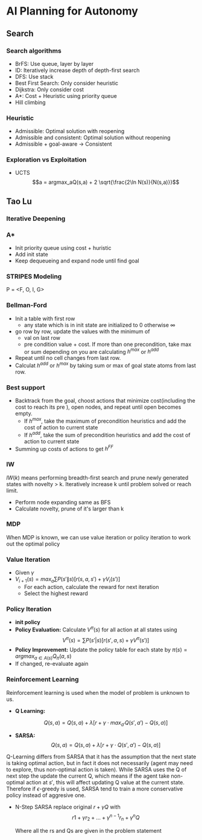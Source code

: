 # AI Planning for Autonomy

## Search

### Search algorithms
- BrFS: Use queue, layer by layer
- ID: Iteratively increase depth of depth-first search
- DFS: Use stack
- Best First Search: Only consider heuristic
- Dijkstra: Only consider cost
- A*: Cost + Heuristic using priority queue
- Hill climbing

### Heuristic
- Admissible: Optimal solution with reopening
- Admissible and consistent: Optimal solution without reopening
- Admissible + goal-aware -> Consistent

### Exploration vs Exploitation
- UCTS 
  $$a = argmax_aQ(s,a) + 2 \sqrt{\frac{2\ln N(s)}{N(s,a)}}$$


## Tao Lu

### Iterative Deepening

### A*

- Init priority queue using cost + huristic
- Add init state
- Keep dequeueing and expand node until find goal


### STRIPES Modeling

P = <F, O, I, G>


### Bellman-Ford
- Init a table with first row
    - any state which is in init state are initialized to 0 otherwise  $\infty$
- go row by row, update the values with the minimum of 
    - val on last row
    - pre condition value + cost. If more than one precondition, take max or sum depending on you are calculating $h^{max}$ or $h^{add}$
- Repeat until no cell changes from last row.
- Calculat $h^{add}$ or $h^{max}$ by taking sum  or max of goal state atoms from last row.



### Best support

- Backtrack from the goal, choost actions that minimize cost(including the cost to reach its pre ), open nodes, and repeat until open becomes empty. 
  - If $h^{max}$, take the maximum of precondition heuristics and add the cost of action to current state
  - If $h^{add}$, take the sum of precondition heuristics and add the cost of action to current state 
- Summing up costs of actions to get $h^{FF}$




### IW

$IW(k)$ means performing breadth-first search and prune newly generated states with novelty > k. Iteratively increase k until problem solved or reach limit.

- Perform node expanding same as BFS
- Calculate novelty, prune of it's larger than k


### MDP
When MDP is known, we can use value iteration or policy iteration to work out the optimal policy

### Value Iteration
- Given $\gamma$
- $V_{i+1}(s) = max_{a}\sum P(s'\|s)[r(s,a,s') + \gamma V_i(s')]$
    - For each action, calculate the reward for next iteration
    - Select the highest reward


### Policy Iteration
- **init policy**
- **Policy Evaluation:** Calculate $V^\pi (s)$ for all action at all states using 
  $$V^\pi(s) = \sum P(s'|s)[r(s',a,s) + \gamma V^\pi(s')]$$
- **Policy Improvement:** Update the policy table for each state by $\pi(s) = argmax_{a\in A(s)}Q_\pi (a,s)$
- If changed, re-evaluate again

### Reinforcement Learning
Reinforcement learning is used when the model of problem is unknown to us.

- **Q Learning:** 

    $$Q(s,a) = Q(s,a) + \lambda [r + \gamma\cdot max_{a'}Q(s',a') - Q(s,a)]$$

- **SARSA:**
    $$Q(s,a) = Q(s,a) + \lambda [r + \gamma \cdot Q(s',a') - Q(s,a)]$$

Q-Learning differs from SARSA that it has the assumption that the next state is taking optimal action, but in fact it does not necessarily (agent may need to explore, thus non-optimal action is taken). While SARSA uses the Q of next step the update the current Q, which means if the agent take non-optimal action at $s'$, this will affect updating Q value at the current state. Therefore if $\epsilon$-greedy is used, SARSA tend to train a more conservative policy instead of aggresive one.

- N-Step SARSA
  replace original $r + \gamma Q$ with
  $$r1 + \gamma r_2 + ... + \gamma^{n-1}r_n + \gamma^{n}Q$$

  Where all the rs and Qs are given in the problem statement


